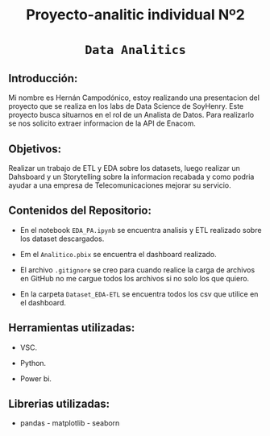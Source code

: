 # <h1 align=center> **Proyecto-analitic individual Nº2** </h1>

# <h1 align=center>**`Data Analitics`**</h1>

## Introducción:

Mi nombre es Hernán Campodónico, estoy realizando una presentacion del proyecto que se realiza en los labs de Data Science de SoyHenry. 
Este proyecto busca situarnos en el rol de un Analista de Datos.
Para realizarlo se nos solicito extraer informacion de la API de Enacom.

## Objetivos: 

Realizar un trabajo de ETL y EDA sobre los datasets, luego realizar un Dahsboard y un Storytelling sobre la informacion recabada y como podria ayudar a una empresa de Telecomunicaciones mejorar su servicio.


## Contenidos del Repositorio:

+ En el notebook `EDA_PA.ipynb` se encuentra analisis y ETL realizado sobre los dataset descargados.

+ Em el `Analitico.pbix` se encuentra el dashboard realizado.

+ El archivo `.gitignore` se creo para cuando realice la carga de archivos en GitHub no me cargue todos los archivos si no solo los que quiero.

+ En la carpeta `Dataset_EDA-ETL` se encuentra todos los csv que utilice en el dashboard.

## Herramientas utilizadas:

+ VSC.

+ Python.

+ Power bi.

## Librerias utilizadas:

- pandas - matplotlib - seaborn 